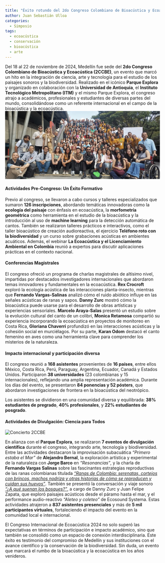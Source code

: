 ```yaml
---
title: "Éxito rotundo del 2do Congreso Colombiano de Bioacústica y Ecoacústica en Medellín"
author: Juan Sebastián Ulloa
categories:
  - Simposio
tags:
  - ecoacústica
  - conservación
  - bioacústica
  - arte
---
```


Del 18 al 22 de noviembre de 2024, Medellín fue sede del **2do Congreso Colombiano de Bioacústica y Ecoacústica (2CCBE)**, un evento que marcó un hito en la integración de ciencia, arte y tecnología para el estudio de los paisajes sonoros y la biodiversidad. Realizado en el icónico **Parque Explora** y organizado en colaboración con la **Universidad de Antioquia**, el **Instituto Tecnológico Metropolitano (ITM)** y el mismo Parque Explora, el congreso atrajo a académicos, profesionales y estudiantes de diversas partes del mundo, consolidándose como un referente internacional en el campo de la bioacústica y la ecoacústica.
![Participantes 2CCBE](../assets/images/2ccbe/participantes_2ccbe.jpg)

#### **Actividades Pre-Congreso: Un Éxito Formativo**

Previo al congreso, se llevaron a cabo cursos y talleres especializados que sumaron **126 inscripciones**, abordando temáticas innovadoras como la **ecología del paisaje** con énfasis en ecoacústica, la **morfometría geométrica** como herramienta en el estudio de la bioacústica y la introducción al uso de **machine learning** para la detección automática de cantos. También se realizaron talleres prácticos e interactivos, como el taller bioacústico de creación audioreactiva, el ejercicio **Teléfono roto con la biodiversidad** y un curso sobre grabaciones acústicas en ambientes acuáticos. Además, el webinar **La Ecoacústica y el Licenciamiento Ambiental en Colombia** reunió a expertos para discutir aplicaciones prácticas en el contexto nacional.

#### **Conferencias Magistrales**

El congreso ofreció un programa de charlas magistrales de altísimo nivel, impartidas por destacados investigadores internacionales que abordaron temas innovadores y fundamentales en la ecoacústica. **Rex Crocroft** exploró la ecología acústica de las interacciones planta-insecto, mientras que **Fernando Vargas-Salinas** analizó cómo el ruido abiótico influye en las señales acústicas de ranas y sapos. **Danny Zurc** mostró cómo la bioacústica puede usarse para el desarrollo de obras artísticas y experiencias sensoriales. **Marcelo Araya-Salas** presentó un estudio sobre la evolución cultural del canto de un colibrí, **Monica Retamosa** compartió su experiencia incorporando la ecoacústica en proyectos de monitoreo en Costa Rica, **Gloriana Chaverri** profundizó en las interacciones acústicas y la cohesión social en murciélagos. Por su parte, **Karan Odom** destacó el canto femenino en aves como una herramienta clave para comprender los misterios de la naturaleza.

#### **Impacto internacional y participación diversa**

El congreso reunió a **168 asistentes** provenientes de **16 países**, entre ellos México, Costa Rica, Perú, Paraguay, Argentina, Ecuador, Canadá y Estados Unidos. Participaron **38 universidades** (23 colombianas y 15 internacionales), reflejando una amplia representación académica. Durante los días del evento, se presentaron **84 ponencias y 52 pósters**, que abordaron investigaciones de frontera en la bioacústica del neotrópico.

Los asistentes se dividieron en una comunidad diversa y equilibrada: **38% estudiantes de pregrado**, **40% profesionales**, y **22% estudiantes de posgrado**.

#### **Actividades de Divulgación: Ciencia para Todos**

![Concierto 2CCBE](../assets/images/2ccbe/concierto.jpg)

En alianza con el **Parque Explora**, se realizaron **7 eventos de divulgación científica** durante el congreso, integrando arte, tecnología y biodiversidad. Entre las actividades destacaron la improvisación subacuática _“Primero estaba el Mar”_ de **Alejandro Bernal**, la exploración artística y experimental de la naturaleza con **Jorge Barco** en _“Resonancias”_, y la charla de **Fernando Vargas Salinas** sobre las fascinantes estrategias reproductivas de las ranas colombianas titulada [_“Ranas de Colombia: serenatas, cortejos con brincos, machos nodriza y otras historias de cómo se reproducen y cuidan sus huevos”_](https://www.youtube.com/watch?v=K_ToJb5HxQs). También se presentó la conversación y viaje sonoro [_“¿A qué suenan los bosques?”_](https://www.youtube.com/watch?v=bga80AXHpgU), a cargo de Danny Zurc y Juan Felipe Zapata, que exploró paisajes acústicos desde el páramo hasta el mar, y el performance audio-reactivo _“Aleteo y coleteo”_ de Ecosound Systema. Estas actividades atrajeron a **837 asistentes presenciales** y más de **5 mil participantes virtuales**, fortaleciendo el impacto del evento en la comunidad local e internacional.

El Congreso Internacional de Ecoacústica 2024 no solo superó las expectativas en términos de participación e impacto académico, sino que también se consolidó como un espacio de conexión interdisciplinaria. Este éxito es testimonio del compromiso de Medellín y sus instituciones con el avance científico y la conservación de la biodiversidad. Sin duda, un evento que marcará el rumbo de la bioacústica y la ecoacústica en los años venideros.